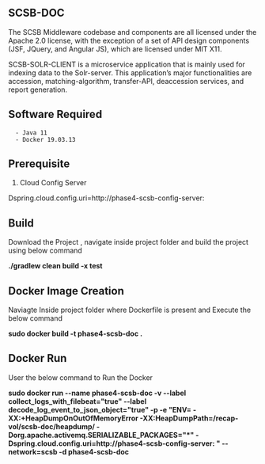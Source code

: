 ## SCSB-DOC 

The SCSB Middleware codebase and components are all licensed under the Apache 2.0 license, with the exception of a set of API design components (JSF, JQuery, and Angular JS), which are licensed under MIT X11.

SCSB-SOLR-CLIENT is a microservice application that is mainly used for indexing data to the Solr-server. This application’s major functionalities are accession, matching-algorithm, transfer-API, deaccession services, and report generation. 

## Software Required

      - Java 11
      - Docker 19.03.13   
      
## Prerequisite

1. Cloud Config Server

Dspring.cloud.config.uri=http://phase4-scsb-config-server:<Port>


## Build

Download the Project , navigate inside project folder and build the project using below command

**./gradlew clean build -x test**

## Docker Image Creation

Naviagte Inside project folder where Dockerfile is present and Execute the below command

**sudo docker build -t phase4-scsb-doc .**

## Docker Run

User the below command to Run the Docker

**sudo docker run --name phase4-scsb-doc   -v <volume> --label collect_logs_with_filebeat="true" --label decode_log_event_to_json_object="true"  -p <Ports> -e "ENV= -XX:+HeapDumpOnOutOfMemoryError  -XX:HeapDumpPath=/recap-vol/scsb-doc/heapdump/   -Dorg.apache.activemq.SERIALIZABLE_PACKAGES="*"   -Dspring.cloud.config.uri=http://phase4-scsb-config-server:<Port> "  --network=scsb -d phase4-scsb-doc**
